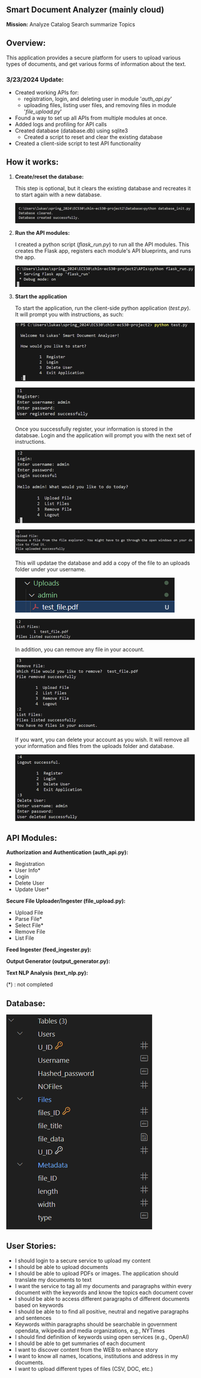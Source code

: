 ## Smart Document Analyzer (mainly cloud)

**Mission:** Analyze Catalog Search summarize Topics

## Overview:

This application provides a secure platform for users to upload various types of documents, and get various forms of information about the text.

### 3/23/2024 Update:

- Created working APIs for:
    - registration, login, and deleting user in module '*auth_api.py*'
    - uploading files, listing user files, and removing files in module '*file_upload.py*'
- Found a way to set up all APIs from multiple modules at once.
- Added logs and profiling for API calls
- Created database (database.db) using sqlite3
    - Created a script to reset and clear the existing database
- Created a client-side script to test API functionality

## How it works:

1. **Create/reset the database:**

    This step is optional, but it clears the existing database and recreates it to start again with a new database.

    ![alt text](Images/database_init.png)

2. **Run the API modules:**

    I created a python script (*flask_run.py*) to run all the API modules. This creates the Flask app, registers each module's API blueprints, and runs the app.

    ![alt text](Images/API_init.png)

3. **Start the application**

    To start the application, run the client-side python application (*test.py*). It will prompt you with instructions, as such:

    ![alt text](Images/test_intro.png)

    ![alt text](Images/test_register.png)

    Once you successfully register, your information is stored in the databsae. Login and the application will prompt you with the next set of instructions.

    ![alt text](Images/test_login.png)

    ![alt text](Images/test_upload.png)

    This will updatae the database and add a copy of the file to an uploads folder under your username.

    ![alt text](Images/test_uploadsfolder.png)

    ![alt text](Images/test_filelist.png)

    In addition, you can remove any file in your account.

    ![alt text](Images/test_fileremoved.png)

    If you want, you can delete your account as you wish. It will remove all your information and files from the uploads folder and database.

    ![alt text](Images/test_deleteaccount.png)



## API Modules:

**Authorization and Authentication (auth_api.py):** 

- Registration
- User Info*
- Login
- Delete User
- Update User*

**Secure File Uploader/Ingester (file_upload.py):**

- Upload File
- Parse File*
- Select File*
- Remove File
- List File

**Feed Ingester (feed_ingester.py):**

**Output Generator (output_generator.py):**

**Text NLP Analysis (text_nlp.py):**

(\*) : not completed

## Database:

![alt text](Images/database_table.png)

## User Stories:

  - I should login to a secure service to upload my content
  - I should be able to upload documents
  - I should be able to upload PDFs or images.  The application should translate my documents to text
  - I want the service to tag all my documents and paragraphs within every document with the keywords and know the topics each document cover
  - I should be able to access different paragraphs of different documents based on keywords
  - I should be able to to find all positive, neutral and negative paragraphs and sentences
  - Keywords within paragraphs should be searchable in government opendata, wikipedia and media organizations, e.g., NYTimes
  - I should find definition of keywords using open services (e.g., OpenAI)
  - I should be able to get summaries of each document
  - I want to discover content from the WEB to enhance story
  - I want to know all names, locations, institutions and address in my documents.
  - I want to upload different types of files (CSV, DOC, etc.)

